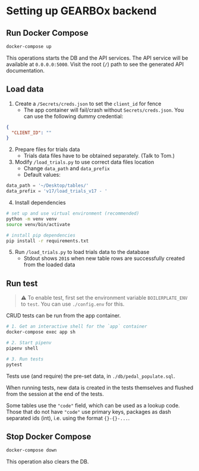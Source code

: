 # Setting up GEARBOx backend

## Run Docker Compose

```sh
docker-compose up
```

This operations starts the DB and the API services. The API service will be available at `0.0.0.0:5000`. Visit the root (`/`) path to see the generated API documentation.

## Load data

1. Create a `/Secrets/creds.json` to set the `client_id` for fence
   - The app container will fail/crash without `Secrets/creds.json`. You can use the following dummy credential:

```json
{
  "CLIENT_ID": ""
}
```

2. Prepare files for trials data
   - Trials data files have to be obtained separately. (Talk to Tom.)
3. Modify `/load_trials.py` to use correct data files location
   - Change `data_path` and `data_prefix`
   - Default values:

```py
data_path = '~/Desktop/tables/'
data_prefix = 'v17/load_trials_v17 - '
```

4. Install dependencies

```bash
# set up and use virtual environment (recommended)
python -m venv venv
source venv/bin/activate

# install pip dependencies
pip install -r requirements.txt
```

5. Run `/load_trials.py` to load trials data to the database
   - Stdout shows `201`s when new table rows are successfully created from the loaded data

## Run test

> :warning: To enable test, first set the environment variable `BOILERPLATE_ENV` to `test`. You can use `./config.env` for this.

CRUD tests can be run from the app container.

```sh
# 1. Get an interactive shell for the `app` container
docker-compose exec app sh

# 2. Start pipenv
pipenv shell

# 3. Run tests
pytest
```

Tests use (and require) the pre-set data, in `./db/pedal_populate.sql`.

When running tests, new data is created in the tests themselves and flushed from the session at the end of the tests.

Some tables use the `"code"` field, which can be used as a lookup code. Those that do not have `"code"` use primary keys, packages as dash separated ids (int), i.e. using the format `{}-{}-...`.

## Stop Docker Compose

```sh
docker-compose down
```

This operation also clears the DB.
